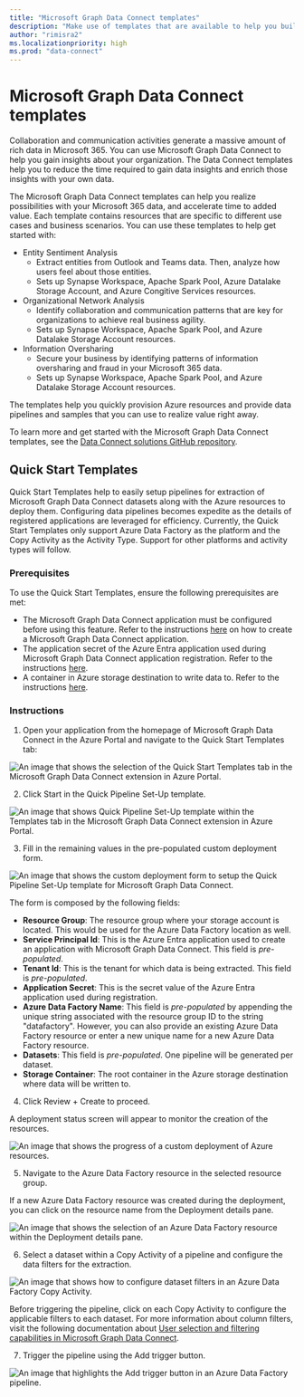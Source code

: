 ```yaml
---
title: "Microsoft Graph Data Connect templates"
description: "Make use of templates that are available to help you build Microsoft Graph Data Connect solutions."
author: "rimisra2"
ms.localizationpriority: high
ms.prod: "data-connect"
---
```


# Microsoft Graph Data Connect templates

Collaboration and communication activities generate a massive amount of rich data in Microsoft 365. You can use Microsoft Graph Data Connect to help you gain insights about your organization. The Data Connect templates help you to reduce the time required to gain data insights and enrich those insights with your own data.

The Microsoft Graph Data Connect templates can help you realize possibilities with your Microsoft 365 data, and accelerate time to added value. Each template contains resources that are specific to different use cases and business scenarios. You can use these templates to help get started with:

- Entity Sentiment Analysis
  - Extract entities from Outlook and Teams data. Then, analyze how users feel about those entities.
  - Sets up Synapse Workspace, Apache Spark Pool, Azure Datalake Storage Account, and Azure Congitive Services resources.
- Organizational Network Analysis
  - Identify collaboration and communication patterns that are key for organizations to achieve real business agility.
  - Sets up Synapse Workspace, Apache Spark Pool, and Azure Datalake Storage Account resources.
- Information Oversharing
  - Secure your business by identifying patterns of information oversharing and fraud in your Microsoft 365 data.
  - Sets up Synapse Workspace, Apache Spark Pool, and Azure Datalake Storage Account resources.

The templates help you quickly provision Azure resources and provide data pipelines and samples that you can use to realize value right away.

To learn more and get started with the Microsoft Graph Data Connect templates, see the [Data Connect solutions GitHub repository](https://github.com/microsoftgraph/dataconnect-solutions/tree/main).

## Quick Start Templates

Quick Start Templates help to easily setup pipelines for extraction of Microsoft Graph Data Connect datasets along with the Azure resources to deploy them. Configuring data pipelines becomes expedite as the details of registered applications are leveraged for efficiency. Currently, the Quick Start Templates only support Azure Data Factory as the platform and the Copy Activity as the Activity Type. Support for other platforms and activity types will follow.

### Prerequisites

To use the Quick Start Templates, ensure the following prerequisites are met: 

- The Microsoft Graph Data Connect application must be configured before using this feature. Refer to the instructions [here](/graph/data-connect-quickstart?tabs=AzureSynapsePipeline%2CMicrosoft365) on how to create a Microsoft Graph Data Connect application.
- The application secret of the Azure Entra application used during Microsoft Graph Data Connect application registration. Refer to the instructions [here](/graph/data-connect-quickstart?tabs=NewConsentFlow%2CPAMMicrosoft365%2CAzureSynapsePipeline&tutorial-step=2).
- A container in Azure storage destination to write data to. Refer to the instructions [here](/graph/data-connect-quickstart?tabs=NewConsentFlow%2CPAMMicrosoft365%2CAzureSynapsePipeline&tutorial-step=3).

### Instructions

1) Open your application from the homepage of Microsoft Graph Data Connect in the Azure Portal and navigate to the Quick Start Templates tab:

![An image that shows the selection of the Quick Start Templates tab in the Microsoft Graph Data Connect extension in Azure Portal.](images/data-connect-templates-quickstart-1.png)

2) Click Start in the Quick Pipeline Set-Up template.

![An image that shows Quick Pipeline Set-Up template within the Templates tab in the Microsoft Graph Data Connect extension in Azure Portal.](images/data-connect-templates-quickstart-2.png)

3) Fill in the remaining values in the pre-populated custom deployment form.

![An image that shows the custom deployment form to setup the Quick Pipeline Set-Up template for Microsoft Graph Data Connect.](images/data-connect-templates-quickstart-3.png)

The form is composed by the following fields:
- **Resource Group**: The resource group where your storage account is located. This would be used for the Azure Data Factory location as well.
- **Service Principal Id**: This is the Azure Entra application used to create an application with Microsoft Graph Data Connect. This field is *pre-populated*.
- **Tenant Id**: This is the tenant for which data is being extracted. This field is *pre-populated*.
- **Application Secret**: This is the secret value of the Azure Entra application used during registration.
- **Azure Data Factory Name**: This field is *pre-populated* by appending the unique string associated with the resource group ID to the string "datafactory". However, you can also provide an existing Azure Data Factory resource or enter a new unique name for a new Azure Data Factory resource.
- **Datasets**: This field is *pre-populated*. One pipeline will be generated per dataset.
- **Storage Container**: The root container in the Azure storage destination where data will be written to. 

4) Click Review + Create to proceed.

A deployment status screen will appear to monitor the creation of the resources.

![An image that shows the progress of a custom deployment of Azure resources.](images/data-connect-templates-quickstart-4.png)

5) Navigate to the Azure Data Factory resource in the selected resource group.

If a new Azure Data Factory resource was created during the deployment, you can click on the resource name from the Deployment details pane.

![An image that shows the selection of an Azure Data Factory resource within the Deployment details pane.](images/data-connect-templates-quickstart-6.png)

6) Select a dataset within a Copy Activity of a pipeline and configure the data filters for the extraction.

![An image that shows how to configure dataset filters in an Azure Data Factory Copy Activity.](images/data-connect-templates-quickstart-5.png)

Before triggering the pipeline, click on each Copy Activity to configure the applicable filters to each dataset. For more information about column filters, visit the following documentation about [User selection and filtering capabilities in Microsoft Graph Data Connect](/graph/data-connect-filtering).

7) Trigger the pipeline using the Add trigger button.

 ![An image that highlights the Add trigger button in an Azure Data Factory pipeline.](images/data-connect-templates-quickstart-7.png)
